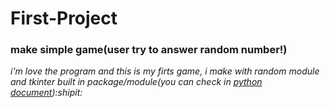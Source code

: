 # First-Project
### make simple game(user try to answer random number!)

*i'm love the program and this is my firts game, i make with random module and tkinter built in package/module(you can check in [python document](https://python.org/)):shipit:*